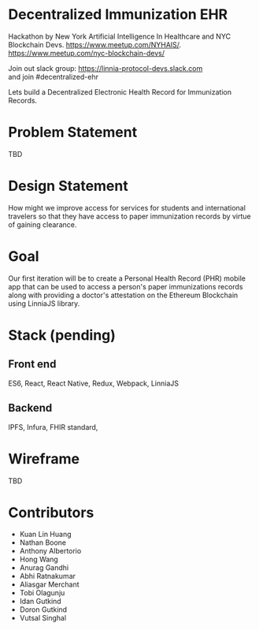 # Decentralized Immunization EHR

Hackathon by New York Artificial Intelligence In Healthcare and NYC Blockchain Devs. 
https://www.meetup.com/NYHAIS/. 
https://www.meetup.com/nyc-blockchain-devs/  

Join out slack group: https://linnia-protocol-devs.slack.com  
and join #decentralized-ehr 

Lets build a Decentralized Electronic Health Record for Immunization Records.

# Problem Statement
TBD

# Design Statement
How might we improve access for services for students and international travelers so that they have access to paper immunization records by virtue of gaining clearance.

# Goal
Our first iteration will be to create a Personal Health Record (PHR) mobile app that can be used to access a person's paper immunizations records along with providing a doctor's attestation on the Ethereum Blockchain using LinniaJS library.

# Stack (pending)
## Front end
ES6, React, React Native, Redux, Webpack, LinniaJS

## Backend
IPFS, Infura, FHIR standard, 

# Wireframe
TBD

# Contributors
- Kuan Lin Huang     
- Nathan Boone  
- Anthony Albertorio   
- Hong Wang   
- Anurag Gandhi  
- Abhi Ratnakumar   
- Aliasgar Merchant  
- Tobi Olagunju   
- Idan Gutkind  
- Doron Gutkind  
- Vutsal Singhal
